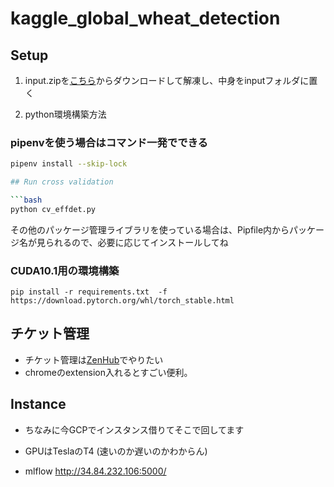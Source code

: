 # kaggle_global_wheat_detection

## Setup

1. input.zipを[こちら](https://www.dropbox.com/sh/f2eff629m7uwze1/AAAf-jEpF8OBaTUHLM3yXC67a?dl=0)からダウンロードして解凍し、中身をinputフォルダに置く

2. python環境構築方法

### pipenvを使う場合はコマンド一発でできる

```bash
pipenv install --skip-lock

## Run cross validation

```bash
python cv_effdet.py
```

その他のパッケージ管理ライブラリを使っている場合は、Pipfile内からパッケージ名が見られるので、必要に応じてインストールしてね

### CUDA10.1用の環境構築

```
pip install -r requirements.txt  -f https://download.pytorch.org/whl/torch_stable.html
```

## チケット管理

- チケット管理は[ZenHub](https://chrome.google.com/webstore/detail/zenhub-for-github/ogcgkffhplmphkaahpmffcafajaocjbd)でやりたい
- chromeのextension入れるとすごい便利。


## Instance

- ちなみに今GCPでインスタンス借りてそこで回してます
- GPUはTeslaのT4 (速いのか遅いのかわからん)

- mlflow
http://34.84.232.106:5000/

